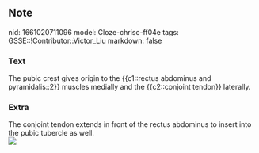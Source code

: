 ## Note
nid: 1661020711096
model: Cloze-chrisc-ff04e
tags: GSSE::!Contributor::Victor_Liu
markdown: false

### Text
The pubic crest gives origin to the {{c1::rectus abdominus and pyramidalis::2}} muscles medially and the {{c2::conjoint tendon}} laterally.

### Extra
<div>
  The conjoint tendon extends in front of the rectus abdominus to
  insert into the pubic tubercle as well.
</div><img src=
"paste-e1212e3fe538236803e70f58ef1a2dee90413832.jpg">
